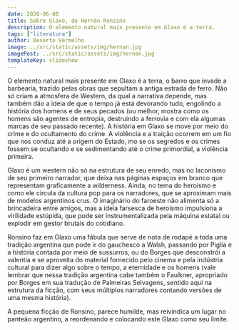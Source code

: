 ```yaml
---
date: 2020-06-08
title: Sobre Glaxo, de Hernán Ronsino
description: O elemento natural mais presente em Glaxo é a terra.
tags: ["literatura"]
author: Deserto Vermelho
image: ../src/static/assets/img/hernan.jpg
imagePost: ../src/static/assets/img/hernan.jpg
templateKey: slideshow
---
```


O elemento natural mais presente em Glaxo é a terra, o barro que invade a barbearia, trazido pelas obras que sepultam a antiga estrada de ferro. Não só criam a atmosfera de Western, da qual a narrativa depende, mas também dão a ideia de que o tempo já está devorando tudo, engolindo a história dos homens e de seus pecados (ou melhor, mostra como os homens são agentes de entropia, destruindo a ferrovia e com ela algumas marcas de seu passado recente). A história em Glaxo se move por meio do crime e do ocultamento do crime. A violência e a traição ocorrem em um fio que nos conduz até a origem do Estado, mo se os segredos e os crimes fossem se ocultando e se sedimentando até o crime primordial, a violência primeira.

Glaxo é um western não só na estrutura de seu enredo, mas no laconismo de seu primeiro narrador, que deixa nas páginas espaços em branco que representam graficamente a wilderness. Ainda, no tema do heroísmo e como ele circula da cultura pop para os narradores, que se aproximam mais de modelos argentinos crus. O imaginário do faroeste não alimenta só a brincadeira entre amigos, mas a ideia farsesca de heroísmo impulsiona a virilidade estúpida, que pode ser instrumentalizada pela máquina estatal ou explodir em gestor brutais do cotidiano.

Ronsino faz em Glaxo uma fábula que serve de nota de rodapé a toda uma tradição argentina que pode ir do gauchesco a Walsh, passando por Piglia e a história contada por meio de sussurros, ou do Borges que desconstrói a valentia e se aproveita do material fornecido pelo cinema e pela indústria cultural para dizer algo sobre o tempo, a eternidade e os homens (vale lembrar que nessa tradição argentina cabe também o Faulkner, apropriado por Borges em sua tradução de Palmeiras Selvagens, sentido aqui na estrutura da ficção, com seus múltiplos narradores contando versões de uma mesma história).

A pequena ficção de Ronsino, parece humilde, mas reivindica um lugar no panteão argentino, a reordenando e colocando este Glaxo como seu limite.